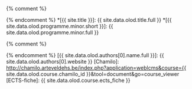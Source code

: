 {% comment %}
<!-- ⚓ Afkortingen -->
{% endcomment %}
*[{{ site.title }}]:                            {{ site.data.olod.title.full }}
*[{{ site.data.olod.programme.minor.short }}]:  {{ site.data.olod.programme.minor.full }}


{% comment %}
<!-- ⚓ Hyperlinks -->
{% endcomment %}
[{{ site.data.olod.authors[0].name.full }}]:    {{ site.data.olod.authors[0].website }}
[Chamilo]:                                      http://chamilo.arteveldehs.be/index.php?application=weblcms&course={{ site.data.olod.course.chamilo_id }}&tool=document&go=course_viewer
[ECTS-fiche]:                                   {{ site.data.olod.course.ects_fiche }}
